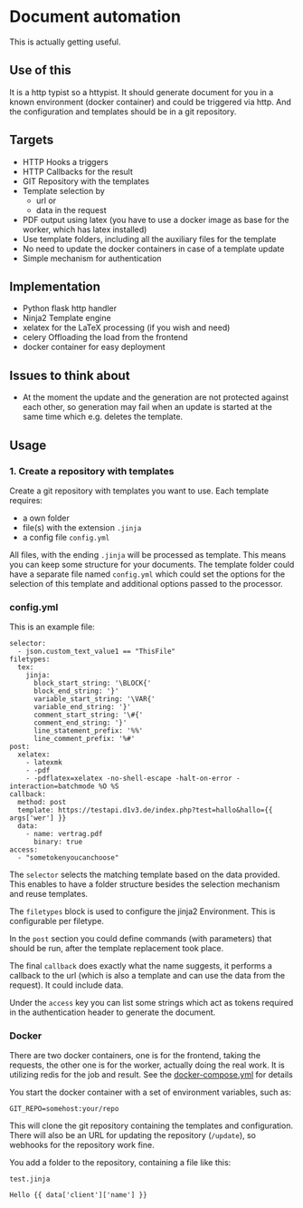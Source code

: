 # Document automation

This is actually getting useful.

## Use of this

It is a http typist so a httypist. It should generate document for you in a known environment (docker container) and could be triggered via http. And the configuration and templates should be in a git repository.

## Targets

- HTTP Hooks a triggers
- HTTP Callbacks for the result 
- GIT Repository with the templates
- Template selection by 
  - url or 
  - data in the request
- PDF output using latex (you have to use a docker image as base for the worker, which has latex installed)
- Use template folders, including all the auxiliary files for the template
- No need to update the docker containers in case of a template update
- Simple mechanism for authentication


## Implementation

- Python flask http handler
- Ninja2 Template engine
- xelatex for the LaTeX processing (if you wish and need)
- celery Offloading the load from the frontend
- docker container for easy deployment

## Issues to think about

- At the moment the update and the generation are not protected against each other, so generation may fail when an update is started at the same time which e.g. deletes the template.


## Usage

### 1. Create a repository with templates

Create a git repository with templates you want to use. Each template requires:

- a own folder
- file(s) with the extension `.jinja`
- a config file `config.yml`

All files, with the ending `.jinja` will be processed as template. This means you can keep some structure for your documents. 
The template folder could have a separate file named `config.yml` which could set the options for the selection of this template and additional options passed to the processor.

### config.yml

This is an example file:

```
selector:
  - json.custom_text_value1 == "ThisFile" 
filetypes:
  tex:
    jinja:
      block_start_string: '\BLOCK{'
      block_end_string: '}'
      variable_start_string: '\VAR{'
      variable_end_string: '}'
      comment_start_string: '\#{'
      comment_end_string: '}'
      line_statement_prefix: '%%'
      line_comment_prefix: '%#'
post:
  xelatex:
    - latexmk
    - -pdf
    - -pdflatex=xelatex -no-shell-escape -halt-on-error -interaction=batchmode %O %S
callback:
  method: post
  template: https://testapi.d1v3.de/index.php?test=hallo&hallo={{ args['wer'] }}
  data: 
    - name: vertrag.pdf
      binary: true
access:
  - "sometokenyoucanchoose"
```
The `selector` selects the matching template based on the data provided. This enables to have a folder structure besides the selection mechanism and reuse templates.

The `filetypes` block is used to configure the jinja2 Environment. This is configurable per filetype.

In the `post` section you could define commands (with parameters) that should be run, after the template replacement took place.

The final `callback` does exactly what the name suggests, it performs a callback to the url (which is also a template and can use the data from the request). It could include data.

Under the `access` key you can list some strings which act as tokens required in the authentication header to generate the document.


### Docker

There are two docker containers, one is for the frontend, taking the requests, the other one is for the worker, actually doing the real work.
It is utilizing redis for the job and result. See the [docker-compose.yml](docker/docker-compose.yml) for details

You start the docker container with a set of environment variables, such as:

```
GIT_REPO=somehost:your/repo
```

This will clone the git repository containing the templates and configuration. There will also be an URL for updating the repository (`/update`), so webhooks for the repository work fine.

You add a folder to the repository, containing a file like this:

`test.jinja`
```
Hello {{ data['client']['name'] }}
```

